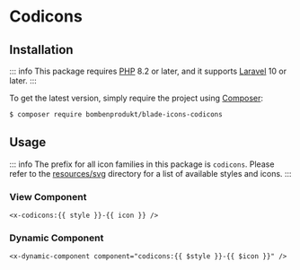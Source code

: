 # Codicons

## Installation

::: info
This package requires [PHP](https://www.php.net/) 8.2 or later, and it supports [Laravel](https://laravel.com/) 10 or later.
:::

To get the latest version, simply require the project using [Composer](https://getcomposer.org/):

```bash
$ composer require bombenprodukt/blade-icons-codicons
```

## Usage

::: info
The prefix for all icon families in this package is `codicons`. Please refer to the [resources/svg](https://github.com/faustbrian/blade-icons-codicons/tree/main/resources/svg) directory for a list of available styles and icons.
:::

### View Component

```blade
<x-codicons:{{ style }}-{{ icon }} />
```

### Dynamic Component

```blade
<x-dynamic-component component="codicons:{{ $style }}-{{ $icon }}" />
```
